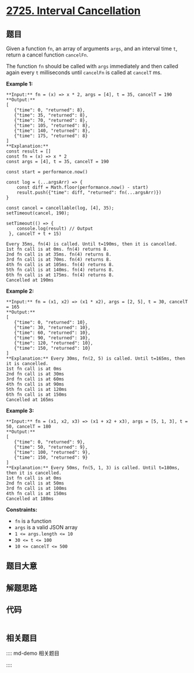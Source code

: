 # [2725. Interval Cancellation](https://leetcode.com/problems/interval-cancellation)

## 题目

Given a function `fn`, an array of arguments `args`, and an interval time `t`,
return a cancel function `cancelFn`.

The function `fn` should be called with `args` immediately and then called
again every `t` milliseconds until `cancelFn` is called at `cancelT` ms.



**Example 1:**

    
    
    **Input:** fn = (x) => x * 2, args = [4], t = 35, cancelT = 190
    **Output:** 
    [
       {"time": 0, "returned": 8},
       {"time": 35, "returned": 8},
       {"time": 70, "returned": 8},
       {"time": 105, "returned": 8},
       {"time": 140, "returned": 8},
       {"time": 175, "returned": 8}
    ]
    **Explanation:** 
    const result = []
    const fn = (x) => x * 2
    const args = [4], t = 35, cancelT = 190
    
    const start = performance.now()
    
    const log = (...argsArr) => {
        const diff = Math.floor(performance.now() - start)
        result.push({"time": diff, "returned": fn(...argsArr)})
    }
    
    const cancel = cancellable(log, [4], 35);
    setTimeout(cancel, 190);
    
    setTimeout(() => {
        console.log(result) // Output
     }, cancelT + t + 15)  
    
    Every 35ms, fn(4) is called. Until t=190ms, then it is cancelled.
    1st fn call is at 0ms. fn(4) returns 8.
    2nd fn call is at 35ms. fn(4) returns 8.
    3rd fn call is at 70ms. fn(4) returns 8.
    4th fn call is at 105ms. fn(4) returns 8.
    5th fn call is at 140ms. fn(4) returns 8.
    6th fn call is at 175ms. fn(4) returns 8.
    Cancelled at 190ms
    

**Example 2:**

    
    
    **Input:** fn = (x1, x2) => (x1 * x2), args = [2, 5], t = 30, cancelT = 165
    **Output:** 
    [
       {"time": 0, "returned": 10},
       {"time": 30, "returned": 10},
       {"time": 60, "returned": 10},
       {"time": 90, "returned": 10},
       {"time": 120, "returned": 10},
       {"time": 150, "returned": 10}
    ]
    **Explanation:** Every 30ms, fn(2, 5) is called. Until t=165ms, then it is cancelled.
    1st fn call is at 0ms 
    2nd fn call is at 30ms 
    3rd fn call is at 60ms 
    4th fn call is at 90ms 
    5th fn call is at 120ms 
    6th fn call is at 150ms
    Cancelled at 165ms
    

**Example 3:**

    
    
    **Input:** fn = (x1, x2, x3) => (x1 + x2 + x3), args = [5, 1, 3], t = 50, cancelT = 180
    **Output:** 
    [
       {"time": 0, "returned": 9},
       {"time": 50, "returned": 9},
       {"time": 100, "returned": 9},
       {"time": 150, "returned": 9}
    ]
    **Explanation:** Every 50ms, fn(5, 1, 3) is called. Until t=180ms, then it is cancelled. 
    1st fn call is at 0ms
    2nd fn call is at 50ms
    3rd fn call is at 100ms
    4th fn call is at 150ms
    Cancelled at 180ms
    



**Constraints:**

  * `fn` is a function
  * `args` is a valid JSON array
  * `1 <= args.length <= 10`
  * `30 <= t <= 100`
  * `10 <= cancelT <= 500`


## 题目大意

## 解题思路

## 代码

```javascript

```

## 相关题目

:::: md-demo 相关题目

::::
